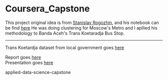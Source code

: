 # Coursera_Capstone

This project original idea is from [Stanislav Rogozhin](https://towardsdatascience.com/classification-of-moscow-metro-stations-using-foursquare-data-fb8aad3e0e4), and his notebook can be find [here](https://nbviewer.jupyter.org/github/theptyza/map_moscow_metro_foursquare/blob/master/Moscow.ipynb)
He was doing clustering for Moscow's Metro and I apllied his methodology to Banda Aceh's Trans Koetaradja Bus Stop.

---

Trans Koetardja dataset from local government goes [here](https://dishub.acehprov.go.id/download/lokasi-halte-trans-koetaradja/)

Report goes [here](https://docs.google.com/document/d/1LCYiROOXdjbVHc9XHKuk8m24MvnyOheEkSGRGWt16Z0/edit?usp=sharing)  
Presentation goes [here](https://docs.google.com/presentation/d/1C6VIbnjQkxsnRac-Dt86l7FvEzapfmXNrd_qG28sIas/edit?usp=sharing)

applied-data-science-capstone
